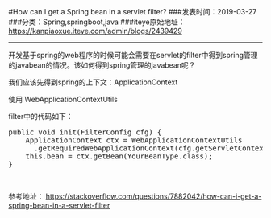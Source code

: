 #How can I get a Spring bean in a servlet filter?
###发表时间：2019-03-27
###分类：Spring,springboot,java
###iteye原始地址：<a href="https://kanpiaoxue.iteye.com/admin/blogs/2439429" target="_blank">https://kanpiaoxue.iteye.com/admin/blogs/2439429</a>

---

<div class="iteye-blog-content-contain" style="font-size: 14px;"> 
 <p>开发基于spring的web程序的时候可能会需要在servlet的filter中得到spring管理的javabean的情况。该如何得到spring管理的javabean呢？</p> 
 <p>我们应该先得到spring的上下文：ApplicationContext</p> 
 <p>使用&nbsp;WebApplicationContextUtils</p> 
 <p>filter中的代码如下：</p> 
 <pre name="code" class="java">public void init(FilterConfig cfg) { 
    ApplicationContext ctx = WebApplicationContextUtils
      .getRequiredWebApplicationContext(cfg.getServletContext());
    this.bean = ctx.getBean(YourBeanType.class);
}</pre> 
 <p>&nbsp;</p> 
 <p>参考地址：&nbsp;<a href="https://stackoverflow.com/questions/7882042/how-can-i-get-a-spring-bean-in-a-servlet-filter">https://stackoverflow.com/questions/7882042/how-can-i-get-a-spring-bean-in-a-servlet-filter</a></p> 
 <p>&nbsp;</p> 
</div>